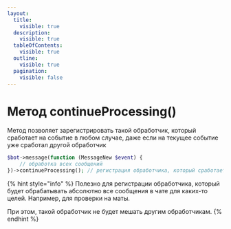 ```yaml
---
layout:
  title:
    visible: true
  description:
    visible: true
  tableOfContents:
    visible: true
  outline:
    visible: true
  pagination:
    visible: false
---
```


# Метод continueProcessing()

Метод позволяет зарегистрировать такой обработчик, который сработает на событие в любом случае, даже если на текущее событие уже сработал другой обработчик

```php
$bot->message(function (MessageNew $event) {
    // обработка всех сообщений
})->continueProcessing(); // регистрация обработчика, который сработает на событие в любом случае
```

{% hint style="info" %}
Полезно для регистрации обработчика, который будет обрабатывать абсолютно все сообщения в чате для каких-то целей. Например, для проверки на маты.

При этом, такой обработчик не будет мешать другим обработчикам.
{% endhint %}
